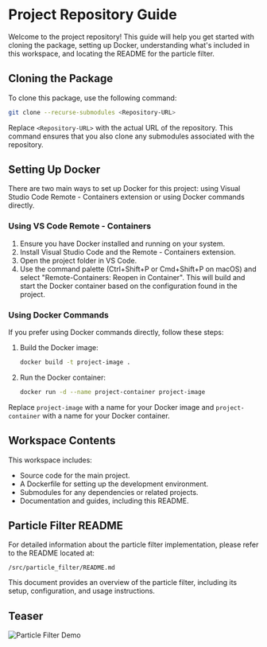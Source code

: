 
# Project Repository Guide

Welcome to the project repository! This guide will help you get started with cloning the package, setting up Docker, understanding what's included in this workspace, and locating the README for the particle filter.

## Cloning the Package

To clone this package, use the following command:

```bash
git clone --recurse-submodules <Repository-URL>
```

Replace `<Repository-URL>` with the actual URL of the repository. This command ensures that you also clone any submodules associated with the repository.

## Setting Up Docker

There are two main ways to set up Docker for this project: using Visual Studio Code Remote - Containers extension or using Docker commands directly.

### Using VS Code Remote - Containers

1. Ensure you have Docker installed and running on your system.
2. Install Visual Studio Code and the Remote - Containers extension.
3. Open the project folder in VS Code.
4. Use the command palette (Ctrl+Shift+P or Cmd+Shift+P on macOS) and select "Remote-Containers: Reopen in Container". This will build and start the Docker container based on the configuration found in the project.

### Using Docker Commands

If you prefer using Docker commands directly, follow these steps:

1. Build the Docker image:
    ```bash
    docker build -t project-image .
    ```
2. Run the Docker container:
    ```bash
    docker run -d --name project-container project-image
    ```

Replace `project-image` with a name for your Docker image and `project-container` with a name for your Docker container.

## Workspace Contents

This workspace includes:

- Source code for the main project.
- A Dockerfile for setting up the development environment.
- Submodules for any dependencies or related projects.
- Documentation and guides, including this README.

## Particle Filter README

For detailed information about the particle filter implementation, please refer to the README located at:

`/src/particle_filter/README.md`

This document provides an overview of the particle filter, including its setup, configuration, and usage instructions.

## Teaser

![Particle Filter Demo](src/sensor_fusion/docs/Demo_Particle_Filter.gif)

